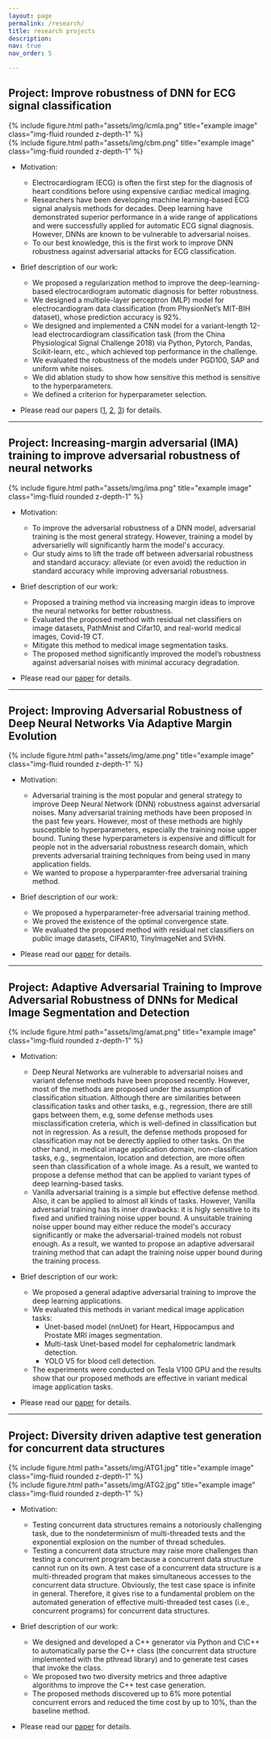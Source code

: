 ```yaml
---
layout: page
permalink: /research/
title: research projects 
description: 
nav: true
nav_order: 5

---
```


## Project: Improve robustness of DNN for ECG signal classification

<div class="row justify-content-sm-center">
    <div class="col-sm-4 mt-3 mt-md-0">
        {% include figure.html path="assets/img/icmla.png" title="example image" class="img-fluid rounded z-depth-1" %}
    </div>
    <div class="col-sm-4 mt-3 mt-md-0">
        {% include figure.html path="assets/img/cbm.png" title="example image" class="img-fluid rounded z-depth-1" %}
    </div>
</div>


- Motivation:

    - Electrocardiogram (ECG) is often the first step for the diagnosis of heart conditions before using expensive cardiac medical imaging.
    - Researchers have been developing machine learning-based ECG signal analysis methods for decades. Deep learning have demonstrated superior performance in a wide range of applications and were successfully applied for automatic ECG signal diagnosis. However, DNNs are known to be vulnerable to adversarial noises.
    - To our best knowledge, this is the first work to improve DNN robustness against adversarial attacks for ECG classification.

- Brief description of our work:

    -	We proposed a regularization method to improve the deep-learning-based electrocardiogram automatic diagnosis for better robustness. 
    -	We designed a multiple-layer perceptron (MLP) model for electrocardiogram data classification (from PhysionNet’s MIT-BIH dataset), whose prediction accuracy is 92%.                    
    -	We designed and implemented a CNN model for a variant-length 12-lead electrocardiogram classification task (from the China Physiological Signal Challenge 2018) via Python, Pytorch, Pandas, Scikit-learn, etc., which achieved top performance in the challenge.       
    -   We evaluated the robustness of the models under PGD100, SAP and uniform white noises. 
    -   We did ablation study to show how sensitive this method is sensitive to the hyperparameters. 
    -   We defined a criterion for hyperparameter selection.

-   Please read our papers ([1](https://www.sciencedirect.com/science/article/pii/S0010482522001378), [2](https://ieeexplore.ieee.org/abstract/document/9356227), [3](https://arxiv.org/abs/2005.09134)) for details.

___

## Project: Increasing-margin adversarial (IMA) training to improve adversarial robustness of neural networks
 {% include figure.html path="assets/img/ima.png" title="example image" class="img-fluid rounded z-depth-1" %}    

- Motivation:
    - To improve the adversarial robustness of a DNN model, adversarial training is the most general strategy. However, training a model by adversarielly will significantly harm the model's accuracy.
    - Our study aims to lift the trade off between adversarial robustness and standard accuracy: alleviate (or even avoid) the reduction in standard accuracy while improving adversarial robustness.

- Brief description of our work: 
    - Proposed a training method via increasing margin ideas to improve the neural networks for better robustness.
    - Evaluated the proposed method with residual net classifiers on image datasets, PathMnist and Cifar10, and real-world medical images, Covid-19 CT.
    - Mitigate this method to medical image segmentation tasks.
    - The proposed method significantly improved the model’s robustness against adversarial noises with minimal accuracy degradation.
- Please read our [paper](https://arxiv.org/abs/2005.09147) for details. 

---  

## Project: Improving Adversarial Robustness of Deep Neural Networks Via Adaptive Margin Evolution
 {% include figure.html path="assets/img/ame.png" title="example image" class="img-fluid rounded z-depth-1" %}  
- Motivation:
    - Adversarial training is the most popular and general strategy to improve Deep Neural Network (DNN) robustness against adversarial noises. Many adversarial training methods have been proposed in the past few years. However, most of these methods are highly susceptible to hyperparameters, especially the training noise upper bound. Tuning these hyperparameters is expensive and difficult for people not in the adversarial robustness research domain, which prevents adversarial training techniques from being used in many application fields. 
    - We wanted to propose a hyperparamter-free adversarial training method.

- Brief description of our work:                  
    - We proposed a hyperparameter-free adversarial training method.
    - We proved the existence of the optimal convergence state.
    - We evaluated the proposed method with residual net classifiers on public image datasets, CIFAR10, TinyImageNet and SVHN.
- Please read our [paper](https://papers.ssrn.com/sol3/papers.cfm?abstract_id=4342066) for details.

---            

## Project:  Adaptive Adversarial Training to Improve Adversarial Robustness of DNNs for Medical Image Segmentation and Detection

{% include figure.html path="assets/img/amat.png" title="example image" class="img-fluid rounded z-depth-1" %}

- Motivation:
    -   Deep Neural Networks are vulnerable to adversarial noises and variant defense methods have been proposed recently. However, most of the methods are proposed under the assumption of classification situation. Although there are similarities between classification tasks and other tasks, e.g., regression, there are still gaps between them, e.g, some defense methods uses misclassification creteria, which is well-defined in classification but not in regression. As a result, the defense methods proposed for classification may not be derectly applied to other tasks. On the other hand, in medical image application domain, non-classification tasks, e.g., segmentaion, location and detection, are more often seen than classification of a whole image. As a result, we wanted to propose a defense method that can be applied to variant types of deep learning-based tasks. 
    -   Vanilla adversarial training is a simple but effective defense method. Also, it can be applied to almost all kinds of tasks. However, Vanilla adversarial training has its inner drawbacks: it is higly sensitive to its fixed and unified training noise upper bound. A unsuitable training noise upper bound may either reduce the model's accuracy significantly or make the adversarial-trained models not robust enough. As a result, we wanted to propose an adaptive adversarail training method that can adapt the training noise upper bound during the training process.

- Brief description of our work:
    -	We proposed a general adaptive adversarial training to improve the deep learning applications.
    -   We evaluated this methods in variant medical image application tasks:
        -	Unet-based model (nnUnet) for Heart, Hippocampus and Prostate MRI images segmentation.
        -	Multi-task Unet-based model for cephalometric landmark detection.
        -	YOLO V5 for blood cell detection.
    -	The experiments were conducted on Tesla V100 GPU and the results show that our proposed methods are effective in variant medical image application tasks.

-   Please read our [paper](https://arxiv.org/abs/2206.01736) for details.

___

## Project: Diversity driven adaptive test generation for concurrent data structures

<div class="row justify-content-sm-center">
    <div class="col-sm-4 mt-3 mt-md-0">
        {% include figure.html path="assets/img/ATG1.jpg" title="example image" class="img-fluid rounded z-depth-1" %}
    </div>
    <div class="col-sm-4 mt-3 mt-md-0">
        {% include figure.html path="assets/img/ATG2.jpg" title="example image" class="img-fluid rounded z-depth-1" %}
    </div>
</div>

- Motivation:
    - Testing concurrent data structures remains a notoriously challenging task, due to the nondeterminism of multi-threaded tests and the exponential explosion on the number of thread schedules.
    - Testing a concurrent data structure may raise more challenges than testing a concurrent program because a concurrent data structure cannot run on its own. A test case of a concurrent data structure is a multi-threaded program that makes simultaneous accesses to the concurrent data structure. Obviously, the test case space is infinite in general. Therefore, it gives rise to a fundamental problem on the automated generation of effective multi-threaded test cases (i.e., concurrent programs) for concurrent data structures.

- Brief description of our work:
    -	We designed and developed a C++ generator via Python and C\C++ to automatically parse the C++ class (the concurrent data structure implemented with the pthread library) and to generate test cases that invoke the class. 
    -	We proposed two two diversity metrics and three adaptive algorithms to improve the C++ test case generation.
    -   The proposed methods discovered up to 6% more potential concurrent errors and reduced the time cost by up to 10%, than the baseline method.

-   Please read our [paper](https://www.sciencedirect.com/science/article/pii/S0950584918301356) for details.




